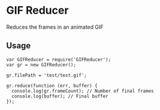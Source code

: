 # GIF Reducer

Reduces the frames in an animated GIF

## Usage

    var GIFReducer = require('GIFReducer');
    var gr = new GIFReducer();

    gr.filePath = 'test/test.gif';

    gr.reduce(function (err, buffer) {
      console.log(gr.frameCount); // Number of final frames
      console.log(buffer); // Final buffer
    });